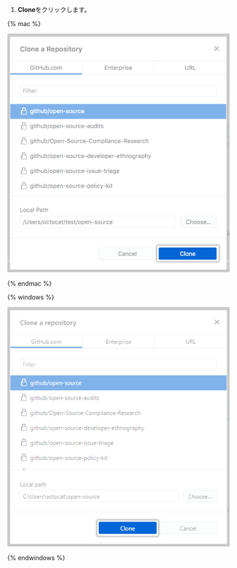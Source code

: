 1. **Clone**をクリックします。

  {% mac %}

  ![Cloneボタン](/assets/images/help/desktop/clone-button-mac.png)

  {% endmac %}

  {% windows %}

  ![Cloneボタン](/assets/images/help/desktop/clone-button-win.png)

  {% endwindows %}
  